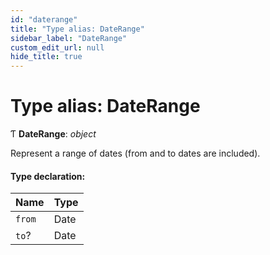 ```yaml
---
id: "daterange"
title: "Type alias: DateRange"
sidebar_label: "DateRange"
custom_edit_url: null
hide_title: true
---
```


# Type alias: DateRange

Ƭ **DateRange**: *object*

Represent a range of dates (from and to dates are included).

#### Type declaration:

Name | Type |
:------ | :------ |
`from` | Date |
`to`? | Date |
